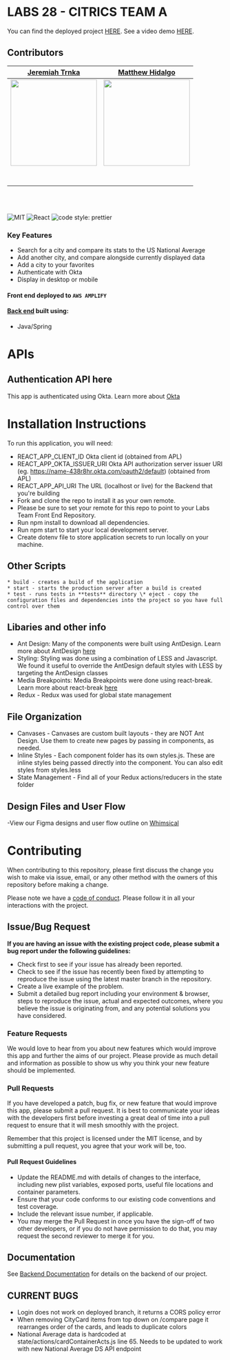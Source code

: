 
# LABS 28 - CITRICS TEAM A

You can find the deployed project [HERE](https://27-c.citrics.dev/).
See a video demo [HERE](https://www.youtube.com/watch?v=K0kvbHh7vDY&feature=youtu.be). 

## Contributors

|                                                      [Jeremiah Trnka](https://github.com/kc0buk)                                                       |                                                       [Matthew Hidalgo](https://github.com/mhidalgo83)                                                        |                                                                                                                                                                                       
| :-----------------------------------------------------------------------------------------------------------------------------------------: | :-------------------------------------------------------------------------------------------------------------------------------------------: | 
| [<img src="https://ca.slack-edge.com/ESZCHB482-W0143FPJF26-9452439419fb-512" width = "200" />](https://github.com/) | [<img src="https://ca.slack-edge.com/ESZCHB482-W012BRS2AP8-6af31753eb91-512" width = "200" />](https://github.com/) | [<img src="https://ca.slack-edge.com/ESZCHB482-W0138D9M540-7c28e87840c9-512" width = "200" />](https://github.com/) | [<img src="https://ca.slack-edge.com/ESZCHB482-W012QNU1NTE-f7e77e891394-512" width = "200" />](https://github.com/) | 
|                                [<img src="https://github.com/favicon.ico" width="15"> ](https://github.com/kc0buk)                                |                            [<img src="https://github.com/favicon.ico" width="15"> ](https://github.com/mhidalgo83)                             |                                                                         |
|                [ <img src="https://static.licdn.com/sc/h/al2o9zrvru7aqj8e1x2rzsrca" width="15"> ](https://www.linkedin.com/in/jeremiahtrnka/)                |                 [ <img src="https://static.licdn.com/sc/h/al2o9zrvru7aqj8e1x2rzsrca" width="15"> ](https://www.linkedin.com/in/matthew-hidalgo1)                 |                         

<br>
<br>


![MIT](https://img.shields.io/packagist/l/doctrine/orm.svg)
![React](https://img.shields.io/badge/react-v16.7.0--alpha.2-blue.svg)
![code style: prettier](https://img.shields.io/badge/code_style-prettier-ff69b4.svg?style=flat-square)


### Key Features

- Search for a city and compare its stats to the US National Average
- Add another city, and compare alongside currently displayed data
- Add a city to your favorites
- Authenticate with Okta
- Display in desktop or mobile 

#### Front end deployed to `AWS AMPLIFY`

#### [Back end](https://github.com/Lambda-School-Labs/citrics-be-a) built using:

- Java/Spring

# APIs

## Authentication API here

This app is authenticated using Okta. Learn more about [Okta](https://www.okta.com/)


# Installation Instructions
To run this application, you will need:
- REACT_APP_CLIENT_ID Okta client id (obtained from APL)
- REACT_APP_OKTA_ISSUER_URI Okta API authorization server issuer URI (eg. https://name-438r8hr.okta.com/oauth2/default) (obtained from APL)
- REACT_APP_API_URI The URL (localhost or live) for the Backend that you're building
- Fork and clone the repo to install it as your own remote.
- Please be sure to set your remote for this repo to point to your Labs Team Front End Repository.
- Run npm install to download all dependencies.
- Run npm start to start your local development server.
- Create dotenv file to store application secrets to run locally on your machine.

## Other Scripts

    * build - creates a build of the application
    * start - starts the production server after a build is created
    * test - runs tests in **tests** directory \* eject - copy the configuration files and dependencies into the project so you have full control over them

## Libaries and other info

- Ant Design: Many of the components were built using AntDesign. Learn more about AntDesign [here](https://ant.design/components/overview/)
- Styling: Styling was done using a combination of LESS and Javascript. We found it useful to override the AntDesign default styles with LESS by targeting the AntDesign classes
- Media Breakpoints: Media Breakpoints were done using react-break. Learn more about react-break [here](https://www.npmjs.com/package/react-break)
- Redux - Redux was used for global state management 

## File Organization

- Canvases - Canvases are custom built layouts - they are NOT Ant Design. Use them to create new pages by passing in components, as needed.
- Inline Styles - Each component folder has its own styles.js. These are inline styles being passed directly into the component. You can also edit styles from styles.less 
- State Management - Find all of your Redux actions/reducers in the state folder

## Design Files and User Flow

-View our Figma designs and user flow outline on [Whimsical](https://whimsical.com/4UKop3aqMB3KJRG2LXZzM6)

# Contributing

When contributing to this repository, please first discuss the change you wish to make via issue, email, or any other method with the owners of this repository before making a change.

Please note we have a [code of conduct](./CODE_OF_CONDUCT.md). Please follow it in all your interactions with the project.

## Issue/Bug Request

**If you are having an issue with the existing project code, please submit a bug report under the following guidelines:**

- Check first to see if your issue has already been reported.
- Check to see if the issue has recently been fixed by attempting to reproduce the issue using the latest master branch in the repository.
- Create a live example of the problem.
- Submit a detailed bug report including your environment & browser, steps to reproduce the issue, actual and expected outcomes, where you believe the issue is originating from, and any potential solutions you have considered.

### Feature Requests

We would love to hear from you about new features which would improve this app and further the aims of our project. Please provide as much detail and information as possible to show us why you think your new feature should be implemented.

### Pull Requests

If you have developed a patch, bug fix, or new feature that would improve this app, please submit a pull request. It is best to communicate your ideas with the developers first before investing a great deal of time into a pull request to ensure that it will mesh smoothly with the project.

Remember that this project is licensed under the MIT license, and by submitting a pull request, you agree that your work will be, too.

#### Pull Request Guidelines

- Update the README.md with details of changes to the interface, including new plist variables, exposed ports, useful file locations and container parameters.
- Ensure that your code conforms to our existing code conventions and test coverage.
- Include the relevant issue number, if applicable.
- You may merge the Pull Request in once you have the sign-off of two other developers, or if you do not have permission to do that, you may request the second reviewer to merge it for you.

## Documentation

See [Backend Documentation](https://labs27-c-citrics-api.herokuapp.com/swagger-ui.html#/) for details on the backend of our project.

## CURRENT BUGS
- Login does not work on deployed branch, it returns a CORS policy error 
- When removing CityCard items from top down on /compare page it rearranges order of the cards, and leads to duplicate colors
- National Average data is hardcoded at state/actions/cardContainerActs.js line 65. Needs to be updated to work with new National Average DS API endpoint 
